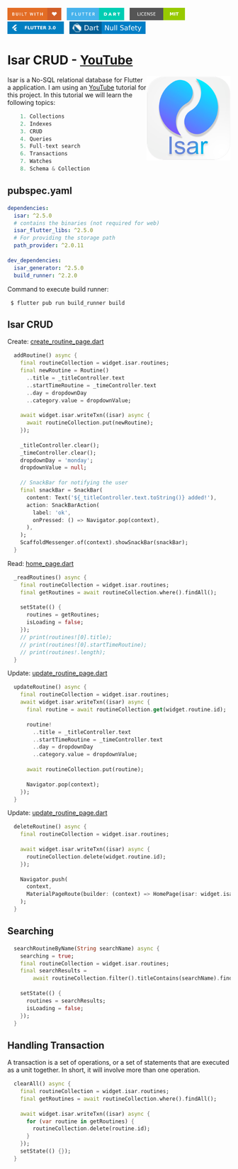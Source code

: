 <img src="screenshots/badges/built-with-love.svg" height="28px"/>&nbsp;&nbsp;
<img src="screenshots/badges/flutter-dart.svg" height="28px" />&nbsp;&nbsp;
<a href="https://choosealicense.com/licenses/mit/" target="_blank"><img src="screenshots/badges/license-MIT.svg" height="28px" /></a>&nbsp;&nbsp;
<img src="screenshots/badges/Flutter-3.svg" height="28px" />&nbsp;&nbsp;
<img src="screenshots/badges/dart-null_safety-blue.svg" height="28px"/>

# Isar CRUD - [YouTube](https://www.youtube.com/watch?v=j3UeWbIfXL4&list=PLKKf8l1ne4_hMBtRykh9GCC4MMyteUTyf&index=1) 

<img align="right" src="screenshots/store_icons/playstore.png" height="190"></img>

Isar is a No-SQL relational database for Flutter a application. I am using an [YouTube](https://www.youtube.com/watch?v=j3UeWbIfXL4&list=PLKKf8l1ne4_hMBtRykh9GCC4MMyteUTyf&index=1) tutorial for this project. In this tutorial we will learn the following topics:

```dart
    1. Collections
    2. Indexes
    3. CRUD
    4. Queries
    5. Full-text search
    6. Transactions
    7. Watches
    8. Schema & Collection
```

## pubspec.yaml

```yaml
dependencies:
  isar: ^2.5.0
  # contains the binaries (not required for web)
  isar_flutter_libs: ^2.5.0
  # For providing the storage path
  path_provider: ^2.0.11

dev_dependencies:
  isar_generator: ^2.5.0
  build_runner: ^2.2.0
```

Command to execute build runner:

```shell
 $ flutter pub run build_runner build
```

## Isar CRUD

Create: [create_routine_page.dart](lib/app/pages/create_routine_page.dart)

```dart
  addRoutine() async {
    final routineCollection = widget.isar.routines;
    final newRoutine = Routine()
      ..title = _titleController.text
      ..startTimeRoutine = _timeController.text
      ..day = dropdownDay
      ..category.value = dropdownValue;

    await widget.isar.writeTxn((isar) async {
      await routineCollection.put(newRoutine);
    });

    _titleController.clear();
    _timeController.clear();
    dropdownDay = 'monday';
    dropdownValue = null;

    // SnackBar for notifying the user
    final snackBar = SnackBar(
      content: Text('${_titleController.text.toString()} added!'),
      action: SnackBarAction(
        label: 'ok',
        onPressed: () => Navigator.pop(context),
      ),
    );
    ScaffoldMessenger.of(context).showSnackBar(snackBar);
  }
```

Read: [home_page.dart](lib/app/pages/home_page.dart)

```dart
  _readRoutines() async {
    final routineCollection = widget.isar.routines;
    final getRoutines = await routineCollection.where().findAll();

    setState(() {
      routines = getRoutines;
      isLoading = false;
    });
    // print(routines![0].title);
    // print(routines![0].startTimeRoutine);
    // print(routines!.length);
  }
```

Update: [update_routine_page.dart](lib/app/pages/update_routine_page.dart)

```dart
  updateRoutine() async {
    final routineCollection = widget.isar.routines;
    await widget.isar.writeTxn((isar) async {
      final routine = await routineCollection.get(widget.routine.id);

      routine!
        ..title = _titleController.text
        ..startTimeRoutine = _timeController.text
        ..day = dropdownDay
        ..category.value = dropdownValue;

      await routineCollection.put(routine);

      Navigator.pop(context);
    });
  }
```

Update: [update_routine_page.dart](lib/app/pages/update_routine_page.dart)

```dart
  deleteRoutine() async {
    final routineCollection = widget.isar.routines;

    await widget.isar.writeTxn((isar) async {
      routineCollection.delete(widget.routine.id);
    });

    Navigator.push(
      context,
      MaterialPageRoute(builder: (context) => HomePage(isar: widget.isar)),
    );
  }
```

## Searching
```dart
  searchRoutineByName(String searchName) async {
    searching = true;
    final routineCollection = widget.isar.routines;
    final searchResults =
        await routineCollection.filter().titleContains(searchName).findAll();

    setState(() {
      routines = searchResults;
      isLoading = false;
    });
  } 
```

## Handling Transaction
A transaction is a set of operations, or a set of  statements that are executed as a unit together. In short, it will involve more than one operation.

```dart
  clearAll() async {
    final routineCollection = widget.isar.routines;
    final getRoutines = await routineCollection.where().findAll();

    await widget.isar.writeTxn((isar) async {
      for (var routine in getRoutines) {
        routineCollection.delete(routine.id);
      }
    });
    setState(() {});
  }
```